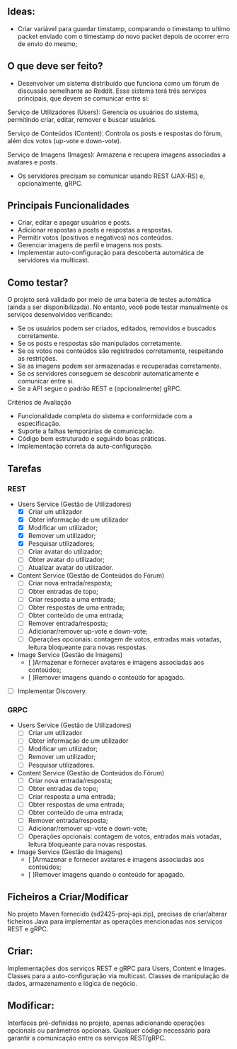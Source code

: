 ## Ideas:
- Criar variável para guardar timstamp, comparando o timestamp to ultimo packet enviado com o timestamp do novo packet depois de ocorrer erro de envio do mesmo;

## O que deve ser feito?
- Desenvolver um sistema distribuído que funciona como um fórum de discussão semelhante ao Reddit. Esse sistema terá três serviços principais, que devem se comunicar entre si:

Serviço de Utilizadores (Users): Gerencia os usuários do sistema, permitindo criar, editar, remover e buscar usuários.

Serviço de Conteúdos (Content): Controla os posts e respostas do fórum, além dos votos (up-vote e down-vote).

Serviço de Imagens (Images): Armazena e recupera imagens associadas a avatares e posts.

- Os servidores precisam se comunicar usando REST (JAX-RS) e, opcionalmente, gRPC.

## Principais Funcionalidades
- Criar, editar e apagar usuários e posts.
- Adicionar respostas a posts e respostas a respostas.
- Permitir votos (positivos e negativos) nos conteúdos.
- Gerenciar imagens de perfil e imagens nos posts.
- Implementar auto-configuração para descoberta automática de servidores via multicast.

## Como testar? 
O projeto será validado por meio de uma bateria de testes automática (ainda a ser disponibilizada). No entanto, você pode testar manualmente os serviços desenvolvidos verificando:
- Se os usuários podem ser criados, editados, removidos e buscados corretamente.
- Se os posts e respostas são manipulados corretamente.
- Se os votos nos conteúdos são registrados corretamente, respeitando as restrições.
- Se as imagens podem ser armazenadas e recuperadas corretamente.
- Se os servidores conseguem se descobrir automaticamente e comunicar entre si.
- Se a API segue o padrão REST e (opcionalmente) gRPC.

Critérios de Avaliação
- Funcionalidade completa do sistema e conformidade com a especificação.
- Suporte a falhas temporárias de comunicação.
- Código bem estruturado e seguindo boas práticas.
- Implementação correta da auto-configuração.

## Tarefas

### REST

- Users Service (Gestão de Utilizadores)
  - [x] Criar um utilizador
  - [x] Obter informação de um utilizador
  - [x] Modificar um utilizador;
  - [x] Remover um utilizador;
  - [x] Pesquisar utilizadores;
  - [ ] Criar avatar do utilizador;
  - [ ] Obter avatar do utilizador;
  - [ ] Atualizar avatar do utilizador.
- Content Service (Gestão de Conteúdos do Fórum)
  - [ ] Criar nova entrada/resposta;
  - [ ] Obter entradas de topo;
  - [ ] Criar resposta a uma entrada;
  - [ ] Obter respostas de uma entrada;
  - [ ] Obter conteúdo de uma entrada;
  - [ ] Remover entrada/resposta;
  - [ ] Adicionar/remover up-vote e down-vote;
  - [ ] Operações opcionais: contagem de votos, entradas mais votadas, leitura bloqueante para novas respostas.
- Image Service (Gestão de Imagens)
  - [ ]Armazenar e fornecer avatares e imagens associadas aos conteúdos;
  - [ ]Remover imagens quando o conteúdo for apagado.
- [ ] Implementar Discovery.

### GRPC

- Users Service (Gestão de Utilizadores)
  - [ ] Criar um utilizador
  - [ ] Obter informação de um utilizador
  - [ ] Modificar um utilizador;
  - [ ] Remover um utilizador;
  - [ ] Pesquisar utilizadores.
- Content Service (Gestão de Conteúdos do Fórum)
  - [ ] Criar nova entrada/resposta;
  - [ ] Obter entradas de topo;
  - [ ] Criar resposta a uma entrada;
  - [ ] Obter respostas de uma entrada;
  - [ ] Obter conteúdo de uma entrada;
  - [ ] Remover entrada/resposta;
  - [ ] Adicionar/remover up-vote e down-vote;
  - [ ] Operações opcionais: contagem de votos, entradas mais votadas, leitura bloqueante para novas respostas.
- Image Service (Gestão de Imagens)
  - [ ]Armazenar e fornecer avatares e imagens associadas aos conteúdos;
  - [ ]Remover imagens quando o conteúdo for apagado.

## Ficheiros a Criar/Modificar
No projeto Maven fornecido (sd2425-proj-api.zip), precisas de criar/alterar ficheiros Java para implementar as operações mencionadas nos serviços REST e gRPC.

## Criar:
Implementações dos serviços REST e gRPC para Users, Content e Images.
Classes para a auto-configuração via multicast.
Classes de manipulação de dados, armazenamento e lógica de negócio.

## Modificar:
Interfaces pré-definidas no projeto, apenas adicionando operações opcionais ou parâmetros opcionais.
Qualquer código necessário para garantir a comunicação entre os serviços REST/gRPC.

